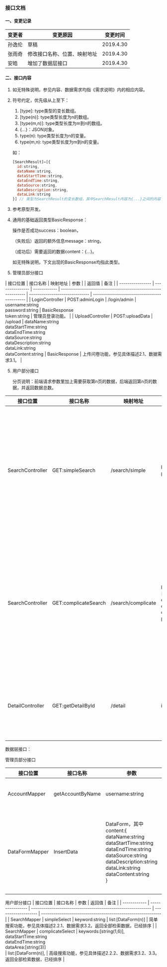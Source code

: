 ### 接口文档

#### 一、变更记录

| 变更者 | 变更原因                     | 变更时间  |
| ------ | ---------------------------- | --------- |
| 孙逸伦 | 草稿                         | 2019.4.30 |
| 张雨奇 | 修改接口名称、位置、映射地址 | 2019.4.30 |
| 安皓   | 增加了数据层接口             | 2019.4.30 |

#### 二、接口内容

1. 如无特殊说明，参见内容、数据需求均指《需求说明》内的相应内容。

2. 符号约定，优先级从上至下：

   1. \[type\]: type类型的变长数组。
   2. \[type(n)\]: type类型长度为n的数组。
   3. \[type(m,n)\]: type类型长度为m到n的数组。
   4. {...}：JSON对象。
   5. type(n): type类型长度为n的变量。
   6. type(m,n): type类型长度为m到n的变量。

   如：

   ```javascript
   [SearchResult]=[{
     id:string,
     dataName:string,
     dataStartTime:string,
     dataEndTime:string,
     dataSource:string,
     dataDescription:string,
     dataLink:string
   }] // 类型为SearchResult的变长数组，其中SearchResult内容为{...}之间的内容
   ```

3. 参考原型开发。

4. 通用的基础返回类型BasicResponse：

   操作是否成功success：boolean，

   （失败后）返回的额外信息message：string，

   （成功后）需要返回的数据content：{...}。

   如无特殊说明，下文出现的BasicResponse均指此类型。

5. 管理员部分接口

| 接口位置         | 接口名称        | 映射地址     | 参数   |                                                      | 返回值                         | 备注                                         |
| ---------------- | --------------- | ------------ | ------------------------------------------------------------ | ------------------------------ | -------------------------------------------- |
| LoginController  | POST:adminLogin | /login/admin | username:string<br/>password:string                          | BasicResponse<br/>token:string | 管理员登录功能。                             |
| UploadController | POST:uploadData | /upload      | dataName:string<br/>dataStartTime:string<br/>dataEndTime:string<br/>dataSource:string<br/>dataDescription:string<br/>dataLink:string<br/>dataContent:string | BasicResponse                  | 上传问卷功能，参见具体描述2.1、数据需求3.1。 |

5. 用户部分接口

   分页说明：前端请求参数里加上需要获取第n页的数据，后端返回第n页的数据，并返回数据总数。

| 接口位置         | 接口名称             | 映射地址           | 参数                                                         | 返回值                                                       | 备注                                                         |
| ---------------- | -------------------- | ------------------ | ------------------------------------------------------------ | ------------------------------------------------------------ | ------------------------------------------------------------ |
| SearchController | GET:simpleSearch     | /search/simple     | keyword:string<br/>page:int                                  | BasicResponse，其中content:{<br/>list:[SearchResult(5)],<br/>total:int<br/>} | 简单搜索功能，参见具体描述2.2.1、数据需求3.2。需要实现分页功能。目前暂定一页5条搜索结果。 |
| SearchController | GET:complicateSearch | /search/complicate | keywords:[string(1,6)],<br/>dataStartTime:string<br/>dataEndTime:string<br/>dataArea:[string(3)]<br/>page:int | BasicResponse，其中content:{<br/>list:[SearchResult(5)],<br/>total:int<br/>} | 高级搜索功能，参见具体描述2.2.2、数据需求3.2、3.3。需要实现分页功能。目前暂定一页5条搜索结果。 |
| DetailController | GET:getDetailById    | /detail            | id:string                                                    | BasicResponse，其中content:{<br/>result:SearchResult,<br/>keywords:[string(1,6)] | 查看数据详情功能，参见具体描述2.3、数据需求3.4。             |

数据层接口：

管理员部分接口

| 接口位置       | 接口名称         | 参数                                                         | 返回值     | 备注                                         |
| -------------- | ---------------- | ------------------------------------------------------------ | ---------- | -------------------------------------------- |
| AccountMapper  | getAccountByName | username:string                                              | user:user  | 管理员登录功能。                             |
| DataFormMapper | InsertData       | DataForm，其中content:{<br/>dataName:string<br/>dataStartTime:string<br/>dataEndTime:string<br/>dataSource:string<br/>dataDescription:string<br/>dataLink:string<br/>dataContent:string<br/>} | Result:int | 上传问卷功能，参见具体描述2.1、数据需求3.1。 |

用户部分接口
| 接口位置     | 接口名称         | 参数                                                         | 返回值              | 备注                                                         |
| ------------ | ---------------- | ------------------------------------------------------------ | ------------------- | ------------------------------------------------------------ |
| SearchMapper | simpleSelect     | keyword:string                                               | list:[DataForm(n)]  | 简单搜索功能，参见具体描述2.2.1、数据需求3.2。返回全部检索数据，已经排序 |
| SearchMapper | complicateSelect | keywords:[string(1,6)],<br/>dataStartTime:string<br/>dataEndTime:string<br/>dataArea:[string(3)]<br/> | list:[DataForm(n)], | 高级搜索功能，参见具体描述2.2.2、数据需求3.2、3.3。返回全部检索数据，已经排序 |